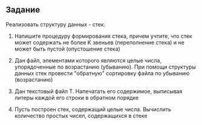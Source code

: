 ## Задание

Реализовать структуру данных \- стек.

1) Напишите процедуру формирования стека, причем учтите, что стек может содержать не более K звеньев (переполнение стека) и не может быть пустой (опустошение стека)

2) Дан файл, элементами которого являются целые числа, упорядоченные по возрастанию (убыванию). При помощи структуры данных стек провести "обратную" сортировку файла по убыванию (возрастанию)

3) Дан текстовый файл T. Напечатать его содержимое, выписывая литеры каждой его строки в обратном порядке

4) Пусть построен стек, содержащий целые числа. Вычислить количество простых чисел, содержащихся в стеке
